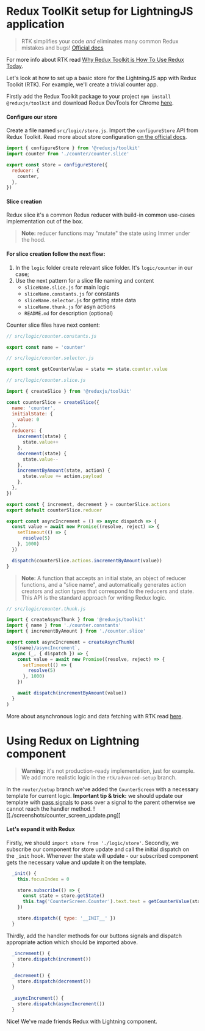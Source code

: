 # Redux ToolKit setup for LightningJS application
> RTK simplifies your code _and_ eliminates many common Redux mistakes and bugs! [Official docs](https://redux-toolkit.js.org)

For more info about RTK read [Why Redux Toolkit is How To Use Redux Today](https://redux.js.org/introduction/why-rtk-is-redux-today).

Let's look at how to set up a basic store for the LightningJS app with Redux Toolkit (RTK). For example, we'll create a trivial counter app.

Firstly add the Redux Toolkit package to your project `npm install @reduxjs/toolkit` and download Redux DevTools for Chrome [here](https://chrome.google.com/webstore/detail/redux-devtools/lmhkpmbekcpmknklioeibfkpmmfibljd).

#### Configure our store
Create a file named `src/logic/store.js`. Import the `configureStore` API from Redux Toolkit. Read more about store configuration [on the official docs](https://redux-toolkit.js.org/api/configureStore).
```javascript
import { configureStore } from '@reduxjs/toolkit'
import counter from './counter/counter.slice'

export const store = configureStore({
  reducer: {
    counter,
  },
})
```

#### Slice creation
Redux slice it's a common Redux reducer with build-in common use-cases implementation out of the box.
> **Note:** reducer functions may "mutate" the state using Immer under the hood.

#### For slice creation follow the next flow:
1. In the `logic` folder create relevant slice folder. It's `logic/counter` in our case;
2. Use the next pattern for a slice file naming and content
	- `sliceName.slice.js` for main logic
	- `sliceName.constants.js` for constants
	- `sliceName.selector.js` for getting state data
	- `sliceName.thunk.js` for asyn actions
	- `README.md` for description (optional)

Counter slice files have next content:
```javascript
// src/logic/counter.constants.js

export const name = 'counter'
```
```javascript
// src/logic/counter.selector.js

export const getCounterValue = state => state.counter.value
```
```javascript
// src/logic/counter.slice.js

import { createSlice } from '@reduxjs/toolkit'

const counterSlice = createSlice({
  name: 'counter',
  initialState: {
	value: 0
  },
  reducers: {
    increment(state) {
      state.value++
    },
    decrement(state) {
      state.value--
    },
    incrementByAmount(state, action) {
      state.value += action.payload
    },
  },
})

export const { increment, decrement } = counterSlice.actions
export default counterSlice.reducer

export const asyncIncrement = () => async dispatch => {
  const value = await new Promise((resolve, reject) => {
    setTimeout(() => {
      resolve(5)
    }, 1000)
  })

  dispatch(counterSlice.actions.incrementByAmount(value))
}
```
> **Note:** A function that accepts an initial state, an object of reducer functions, and a "slice name", and automatically generates action creators and action types that correspond to the reducers and state. This API is the standard approach for writing Redux logic.
```javascript
// src/logic/counter.thunk.js

import { createAsyncThunk } from '@reduxjs/toolkit'
import { name } from './counter.constants'
import { incrementByAmount } from './counter.slice'

export const asyncIncrement = createAsyncThunk(
  `${name}/asyncIncrement`,
  async (_, { dispatch }) => {
    const value = await new Promise((resolve, reject) => {
      setTimeout(() => {
        resolve(5)
      }, 1000)
    })

    await dispatch(incrementByAmount(value))
  }
)
```
More about asynchronous logic and data fetching with RTK read [here](https://redux-toolkit.js.org/usage/usage-guide#asynchronous-logic-and-data-fetching).

# Using Redux on Lightning component
> **Warning:** it's not production-ready implementation, just for example. We add more realistic logic in the `rtk/advanced-setup` branch.

In the `router/setup` branch we've added the `CounterScreen` with a necessary template for current logic. **Important tip & trick:** we should update our template with [pass signals](https://rdkcentral.github.io/Lightning/docs/components/communication/signal#pass-signals) to pass over a signal to the parent otherwise we cannot reach the handler method.
![[./screenshots/counter_screen_update.png]]
#### Let's expand it with Redux
Firstly, we should `import store from './logic/store'`.
Secondly, we subscribe our component for store update and call the initial dispatch on the `_init` hook. Whenever the state will update - our subscribed component gets the necessary value and update it on the template.
```javascript
  _init() {
    this.focusIndex = 0

    store.subscribe(() => {     
	  const state = store.getState()
      this.tag('CounterScreen.Counter').text.text = getCounterValue(state)
    })

    store.dispatch({ type: '__INIT__' })
  }
```
Thirdly, add the handler methods for our buttons signals and dispatch appropriate action which should be imported above.
```javascript
  _increment() {
    store.dispatch(increment())
  }

  _decrement() {
    store.dispatch(decrement())
  }

  _asyncIncrement() {
    store.dispatch(asyncIncrement())
  }
```

Nice! We've made friends Redux with Lightning component.

